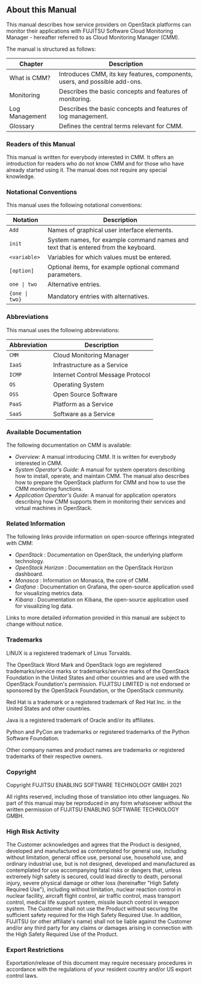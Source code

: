 ## About this Manual

This manual describes how service providers on OpenStack platforms can monitor their
applications with FUJITSU Software Cloud Monitoring Manager - hereafter referred to as Cloud
Monitoring Manager (CMM).

The manual is structured as follows:

| Chapter | Description |
|---------|-------------|
| What is CMM? | Introduces CMM, its key features, components, users, and possible add-ons. |
| Monitoring | Describes the basic concepts and features of monitoring. |
| Log Management | Describes the basic concepts and features of log management. |
| Glossary | Defines the central terms relevant for CMM. |


### Readers of this Manual

This manual is written for everybody interested in CMM. It offers an introduction for readers who
do not know CMM and for those who have already started using it. The manual does not require
any special knowledge.


### Notational Conventions

This manual uses the following notational conventions:

| Notation | Description |
|-----|---------------------------------------------|
| `Add` | Names of graphical user interface elements. |
| `init` | System names, for example command names and text that is entered from the keyboard. |
| `<variable>` | Variables for which values must be entered. |
| `[option]` | Optional items, for example optional command parameters. |
| `one \| two` | Alternative entries. |
| `{one \| two}` | Mandatory entries with alternatives. |

### Abbreviations

This manual uses the following abbreviations:

| Abbreviation | Description |
|-----|---------------------------------------------|
| `CMM` | Cloud Monitoring Manager |
| `IaaS` | Infrastructure as a Service |
| `ICMP` | Internet Control Message Protocol |
| `OS` | Operating System |
| `OSS` | Open Source Software |
| `PaaS` | Platform as a Service |
| `SaaS` | Software as a Service |


### Available Documentation

The following documentation on CMM is available:

- _Overview:_ A manual introducing CMM. It is written for everybody interested in CMM.
- _System Operator's Guide:_ A manual for system operators describing how to install, operate,
    and maintain CMM. The manual also describes how to prepare the OpenStack platform for
    CMM and how to use the CMM monitoring functions.
- _Application Operator's Guide:_ A manual for application operators describing how CMM
    supports them in monitoring their services and virtual machines in OpenStack.


### Related Information

The following links provide information on open-source offerings integrated with CMM:

- _OpenStack_ : Documentation on OpenStack, the underlying platform technology.
- _OpenStack Horizon_ : Documentation on the OpenStack Horizon dashboard.
- _Monasca_ : Information on Monasca, the core of CMM.
- _Grafana_ : Documentation on Grafana, the open-source application used for visualizing metrics
    data.
- _Kibana_ : Documentation on Kibana, the open-source application used for visualizing log data.

Links to more detailed information provided in this manual are subject to change without notice.


### Trademarks

LINUX is a registered trademark of Linus Torvalds.

The OpenStack Word Mark and OpenStack logo are registered trademarks/service marks or
trademarks/service marks of the OpenStack Foundation in the United States and other countries
and are used with the OpenStack Foundation's permission. FUJITSU LIMITED is not endorsed or
sponsored by the OpenStack Foundation, or the OpenStack community.

Red Hat is a trademark or a registered trademark of Red Hat Inc. in the United States and other
countries.

Java is a registered trademark of Oracle and/or its affiliates.

Python and PyCon are trademarks or registered trademarks of the Python Software Foundation.

Other company names and product names are trademarks or registered trademarks of their
respective owners.


### Copyright

Copyright FUJITSU ENABLING SOFTWARE TECHNOLOGY GMBH 2021

All rights reserved, including those of translation into other languages. No part of this manual may
be reproduced in any form whatsoever without the written permission of FUJITSU ENABLING
SOFTWARE TECHNOLOGY GMBH.


### High Risk Activity

The Customer acknowledges and agrees that the Product is designed, developed and
manufactured as contemplated for general use, including without limitation, general office use,
personal use, household use, and ordinary industrial use, but is not designed, developed and
manufactured as contemplated for use accompanying fatal risks or dangers that, unless extremely
high safety is secured, could lead directly to death, personal injury, severe physical damage or
other loss (hereinafter "High Safety Required Use"), including without limitation, nuclear reaction
control in nuclear facility, aircraft flight control, air traffic control, mass transport control, medical life
support system, missile launch control in weapon system. The Customer shall not use the Product
without securing the sufficient safety required for the High Safety Required Use. In addition,
FUJITSU (or other affiliate's name) shall not be liable against the Customer and/or any third party
for any claims or damages arising in connection with the High Safety Required Use of the Product.


### Export Restrictions

Exportation/release of this document may require necessary procedures in accordance with the
regulations of your resident country and/or US export control laws.
